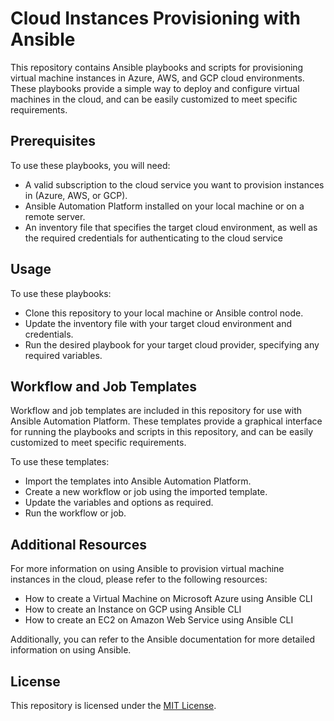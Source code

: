 # Cloud Instances Provisioning with Ansible

This repository contains Ansible playbooks and scripts for provisioning virtual machine instances in Azure, AWS, and GCP cloud environments. These playbooks provide a simple way to deploy and configure virtual machines in the cloud, and can be easily customized to meet specific requirements.

## Prerequisites
To use these playbooks, you will need:

* A valid subscription to the cloud service you want to provision instances in (Azure, AWS, or GCP).
* Ansible Automation Platform installed on your local machine or on a remote server.
* An inventory file that specifies the target cloud environment, as well as the required credentials for authenticating to the cloud service

## Usage
To use these playbooks:

* Clone this repository to your local machine or Ansible control node.
* Update the inventory file with your target cloud environment and credentials.
* Run the desired playbook for your target cloud provider, specifying any required variables.

## Workflow and Job Templates
Workflow and job templates are included in this repository for use with Ansible Automation Platform. These templates provide a graphical interface for running the playbooks and scripts in this repository, and can be easily customized to meet specific requirements.

To use these templates:
* Import the templates into Ansible Automation Platform.
* Create a new workflow or job using the imported template.
* Update the variables and options as required.
* Run the workflow or job.

## Additional Resources
For more information on using Ansible to provision virtual machine instances in the cloud, please refer to the following resources:

* How to create a Virtual Machine on Microsoft Azure using Ansible CLI
* How to create an Instance on GCP using Ansible CLI
* How to create an EC2 on Amazon Web Service using Ansible CLI

Additionally, you can refer to the Ansible documentation for more detailed information on using Ansible.

## License
This repository is licensed under the [MIT License](LICENSE).
